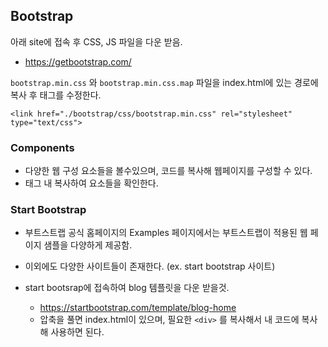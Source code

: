 ## Bootstrap

아래 site에 접속 후 CSS, JS 파일을 다운 받음.
- https://getbootstrap.com/



`bootstrap.min.css` 와 `bootstrap.min.css.map` 파일을 index.html에 있는 경로에 복사 후 <link> 태그를 수정한다.

```
<link href="./bootstrap/css/bootstrap.min.css" rel="stylesheet" type="text/css">
```



### Components

- 다양한 웹 구성 요소들을 볼수있으며, 코드를 복사해 웹페이지를 구성할 수 있다.
- <body> 태그 내 복사하여 요소들을 확인한다.



### Start Bootstrap

- 부트스트랩 공식 홈페이지의 Examples 페이지에서는 부트스트랩이 적용된 웹 페이지 샘플을 다양하게 제공함.
- 이외에도 다양한 사이트들이 존재한다. (ex. start bootstrap 사이트)



- start bootsrap에 접속하여 blog 템플릿을 다운 받을것. 
  - https://startbootstrap.com/template/blog-home
  - 압축을 풀면 index.html이 있으며, 필요한 `<div>` 를 복사해서 내 코드에 복사해 사용하면 된다.
